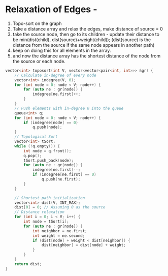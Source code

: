 # Relaxation of Edges - 
1. Topo-sort on the graph
2. Take a distance array and relax the edges, make distance of source = 0
3. take the source node, then go to its children - update their distance to be min(dist(child), dist(source)+weight(child)); (dist(source) is the distance from the source if the same node appears in another path)
4. keep on doing this for all elements in the array.
5. and now the distance array has the shortest distance of the node from the source or each node.

```C++
vector<int> toposort(int V, vector<vector<pair<int, int>>> &gr) {
    // Calculate in-degree of every node
    vector<int> indegree(V, 0);
    for (int node = 0; node < V; node++) {
        for (auto ne : gr[node]) {
            indegree[ne.first]++;
        }
    }
    // Push elements with in-degree 0 into the queue
    queue<int> q;
    for (int node = 0; node < V; node++) {
        if (indegree[node] == 0)
            q.push(node);
    }
    // Topological Sort
    vector<int> tSort;
    while (!q.empty()) {
        int node = q.front();
        q.pop();
        tSort.push_back(node);
        for (auto ne : gr[node]) {
            indegree[ne.first]--;
            if (indegree[ne.first] == 0)
                q.push(ne.first);
        }
    }

    // Shortest path initialization
    vector<int> dist(V, INT_MAX);
    dist[0] = 0; // Assuming 0 as the source
    // Distance relaxation
    for (int i = 0; i < V; i++) {
        int node = tSort[i];
        for (auto ne : gr[node]) {
            int neighbor = ne.first;
            int weight = ne.second;
            if (dist[node] + weight < dist[neighbor]) {
                dist[neighbor] = dist[node] + weight;
            }
        }
    }
    return dist;
}
```



